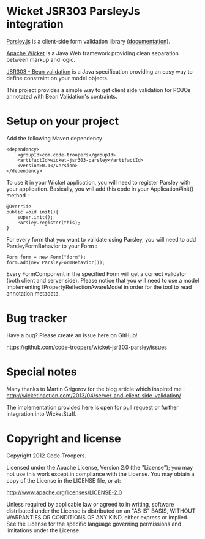 # Wicket JSR303 ParsleyJs integration

[Parsley.js](https://github.com/guillaumepotier/Parsley.js) is a client-side form validation library ([documentation](http://parsleyjs.org/documentation.html)).

[Apache Wicket](http://wicket.apache.org) is a Java Web framework providing clean separation between markup and logic.

[JSR303 - Bean validation](http://beanvalidation.org/1.0/spec/) is a Java specification providing an easy way to define constraint on your model objects.

This project provides a simple way to get client side validation for POJOs annotated with Bean Validation's contraints.

# Setup on your project

Add the following Maven dependency

    <dependency>
        <groupId>com.code-troopers</groupId>
        <artifactId>wicket-jsr303-parsley</artifactId>
        <version>0.1</version>
    </dependency>

To use it in your Wicket application, you will need to register Parsley with your application.
Basically, you will add this code in your Application#init() method :

    @Override
    public void init(){
        super.init();
        Parsley.register(this);
    }

For every form that you want to validate using Parsley, you will need to add ParsleyFormBehavior to your Form :

    Form form = new Form("form");
    form.add(new ParsleyFormBehavior());

Every FormComponent in the specified Form will get a correct validator (both client and server side).
Please notice that you will need to use a model implementing IPropertyReflectionAwareModel in order for the tool to read annotation metadata.

# Bug tracker

Have a bug? Please create an issue here on GitHub!

https://github.com/code-troopers/wicket-jsr303-parsley/issues


# Special notes

Many thanks to Martin Grigorov for the blog article which inspired me : http://wicketinaction.com/2013/04/server-and-client-side-validation/

The implementation provided here is open for pull request or further integration into WicketStuff.

# Copyright and license

Copyright 2012 Code-Troopers.

Licensed under the Apache License, Version 2.0 (the "License");
you may not use this work except in compliance with the License.
You may obtain a copy of the License in the LICENSE file, or at:

   http://www.apache.org/licenses/LICENSE-2.0

Unless required by applicable law or agreed to in writing, software
distributed under the License is distributed on an "AS IS" BASIS,
WITHOUT WARRANTIES OR CONDITIONS OF ANY KIND, either express or implied.
See the License for the specific language governing permissions and
limitations under the License.